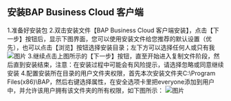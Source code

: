 ## 安装BAP Business Cloud 客户端
1.准备好安装包
2.双击安装文件【BAP Business Cloud 客户端安装】，点击【下一步】按钮后，显示下图界面，您可以使用安装文件给您推荐的默认设置（优先），也可以点击【浏览】按钮选择安装目录；左下方可以选择任何人或只有我
![图片](图片集/1.1.jpg)
3.继续点击上图所示的【下一步】按钮，直至开始进入复制文件阶段，然后直到安装结束，注意：在安装过程中可能会有风险提示，请选择忽略或同意继续安装
4.配置安装所在目录的用户文件夹权限，首先本次安装文件夹C:\Program Files(x86)\BAP，然后右键选择属性，在安全选项卡里把everyone添加到用户中，并允许该用户拥有该文件夹的所有权限，如下图所示：
![图片](图片集/1.2.jpg)

